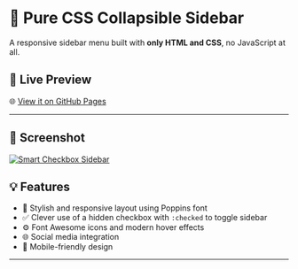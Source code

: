 # 🌟 Pure CSS Collapsible Sidebar

A responsive sidebar menu built with **only HTML and CSS**, no JavaScript at all.

## 🔗 Live Preview

🌐 [View it on GitHub Pages](https://your-username.github.io/your-repo-name)

---
## 🎥 Screenshot
[![Smart Checkbox Sidebar](https://api.microlink.io/?url=https://mrunalinipachpute.github.io/Smart-Checkbox-Sidebar/&screenshot=true&meta=false&embed=screenshot.url)](https://mrunalinipachpute.github.io/Smart-Checkbox-Sidebar/)





## 💡 Features

- 🎨 Stylish and responsive layout using Poppins font
- ✅ Clever use of a hidden checkbox with `:checked` to toggle sidebar
- ⚙️ Font Awesome icons and modern hover effects
- 🌐 Social media integration
- 📱 Mobile-friendly design

---


